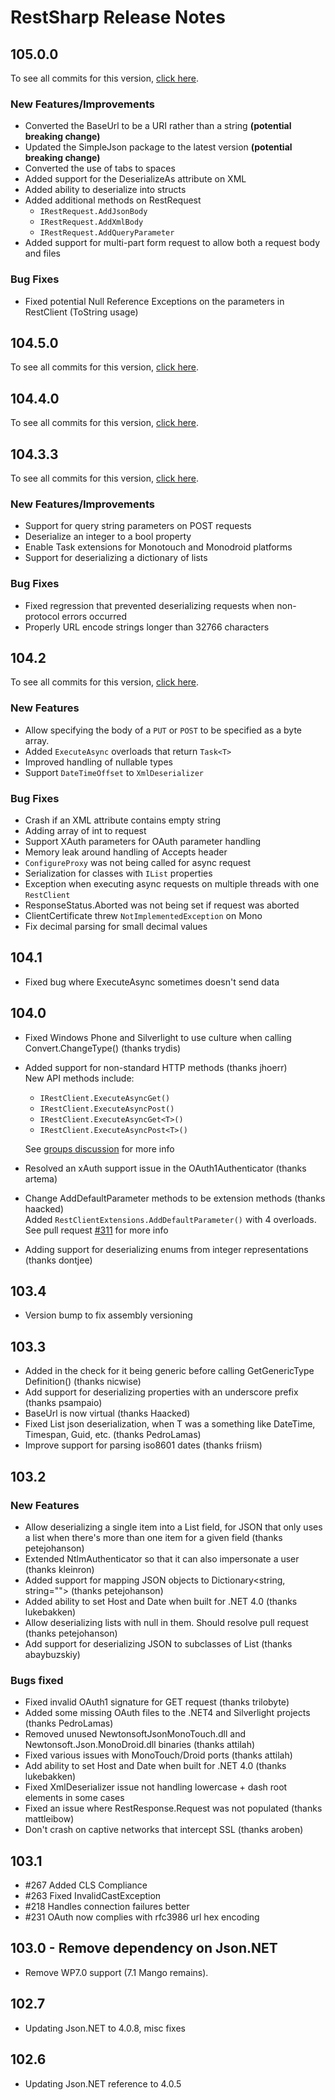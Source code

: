 # RestSharp Release Notes

## 105.0.0

To see all commits for this version, [click here](https://github.com/RestSharp/RestSharp/compare/104.5.0...105.0).

### New Features/Improvements

* Converted the BaseUrl to be a URI rather than a string **(potential breaking change)**
* Updated the SimpleJson package to the latest version **(potential breaking change)**
* Converted the use of tabs to spaces
* Added support for the DeserializeAs attribute on XML
* Added ability to deserialize into structs
* Added additional methods on RestRequest
  * `IRestRequest.AddJsonBody`
  * `IRestRequest.AddXmlBody`
  * `IRestRequest.AddQueryParameter`
* Added support for multi-part form request to allow both a request body and files

### Bug Fixes

* Fixed potential Null Reference Exceptions on the parameters in RestClient (ToString usage)

## 104.5.0

To see all commits for this version, [click here](https://github.com/RestSharp/RestSharp/compare/104.4.0...104.5.0).

## 104.4.0

To see all commits for this version, [click here](https://github.com/RestSharp/RestSharp/compare/104.3.3...104.4.0).

## 104.3.3

To see all commits for this version, [click here](https://github.com/RestSharp/RestSharp/compare/104.2...104.3.3).

### New Features/Improvements

* Support for query string parameters on POST requests
* Deserialize an integer to a bool property
* Enable Task extensions for Monotouch and Monodroid platforms
* Support for deserializing a dictionary of lists

### Bug Fixes

* Fixed regression that prevented deserializing requests when non-protocol errors occurred
* Properly URL encode strings longer than 32766 characters

## 104.2

To see all commits for this version, [click here](https://github.com/RestSharp/RestSharp/compare/104.1...104.2).

### New Features

* Allow specifying the body of a `PUT` or `POST` to be specified as a byte array.
* Added `ExecuteAsync` overloads that return `Task<T>`
* Improved handling of nullable types
* Support `DateTimeOffset` to `XmlDeserializer`

### Bug Fixes

* Crash if an XML attribute contains empty string
* Adding array of int to request
* Support XAuth parameters for OAuth parameter handling
* Memory leak around handling of Accepts header
* `ConfigureProxy` was not being called for async request
* Serialization for classes with `IList` properties
* Exception when executing async requests on multiple threads with one `RestClient`
* ResponseStatus.Aborted was not being set if request was aborted
* ClientCertificate threw `NotImplementedException` on Mono
* Fix decimal parsing for small decimal values

## 104.1

* Fixed bug where ExecuteAsync sometimes doesn't send data

## 104.0

* Fixed Windows Phone and Silverlight to use culture when calling Convert.ChangeType() (thanks trydis)
* Added support for non-standard HTTP methods (thanks jhoerr)  
  New API methods include:
  * `IRestClient.ExecuteAsyncGet()`
  * `IRestClient.ExecuteAsyncPost()`
  * `IRestClient.ExecuteAsyncGet<T>()`
  * `IRestClient.ExecuteAsyncPost<T>()`
  
  See [groups discussion](https://groups.google.com/forum/?fromgroups=#!topic/restsharp/FCLGE5By7AU) for more info

* Resolved an xAuth support issue in the OAuth1Authenticator (thanks artema)
* Change AddDefaultParameter methods to be extension methods (thanks haacked)  
  Added `RestClientExtensions.AddDefaultParameter()` with 4 overloads. See pull request [#311](https://github.com/restsharp/RestSharp/pull/311) for more info

* Adding support for deserializing enums from integer representations (thanks dontjee)

## 103.4

* Version bump to fix assembly versioning

## 103.3

* Added in the check for it being generic before calling GetGenericType Definition() (thanks nicwise)
* Add support for deserializing properties with an underscore prefix (thanks psampaio)
* BaseUrl is now virtual (thanks Haacked)
* Fixed List<T> json deserialization, when T was a something like DateTime, Timespan, Guid, etc. (thanks PedroLamas)
* Improve support for parsing iso8601 dates (thanks friism)

## 103.2

### New Features

* Allow deserializing a single item into a List<T> field, for JSON that only uses a list when there's more than one item for a given field (thanks petejohanson)
* Extended NtlmAuthenticator so that it can also impersonate a user (thanks kleinron)
* Added support for mapping JSON objects to Dictionary<string, string=""> (thanks petejohanson)
* Added ability to set Host and Date when built for .NET 4.0 (thanks lukebakken)
* Allow deserializing lists with null in them. Should resolve pull request (thanks petejohanson)
* Add support for deserializing JSON to subclasses of List<T> (thanks abaybuzskiy)

### Bugs fixed
* Fixed invalid OAuth1 signature for GET request (thanks trilobyte)
* Added some missing OAuth files to the .NET4 and Silverlight projects (thanks PedroLamas)
* Removed unused NewtonsoftJsonMonoTouch.dll and Newtonsoft.Json.MonoDroid.dll binaries (thanks attilah)
* Fixed various issues with MonoTouch/Droid ports (thanks attilah)
* Add ability to set Host and Date when built for .NET 4.0 (thanks lukebakken)
* Fixed XmlDeserializer issue not handling lowercase + dash root elements in some cases
* Fixed an issue where RestResponse.Request was not populated (thanks mattleibow)
* Don't crash on captive networks that intercept SSL (thanks aroben)

## 103.1

* #267 Added CLS Compliance
* #263 Fixed InvalidCastException 
* #218 Handles connection failures better
* #231 OAuth now complies with rfc3986 url hex encoding

## 103.0 - Remove dependency on Json.NET

* Remove WP7.0 support (7.1 Mango remains).

## 102.7

* Updating Json.NET to 4.0.8, misc fixes

## 102.6 

* Updating Json.NET reference to 4.0.5
